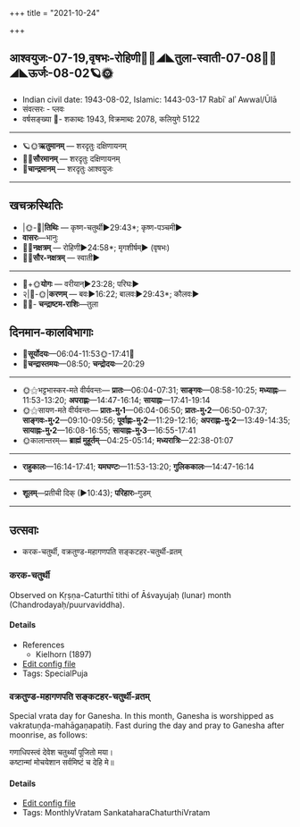 +++
title = "2021-10-24"

+++
## आश्वयुजः-07-19,वृषभः-रोहिणी🌛🌌◢◣तुला-स्वाती-07-08🌌🌞◢◣ऊर्जः-08-02🪐🌞
- Indian civil date: 1943-08-02, Islamic: 1443-03-17 Rabīʿ alʾ Awwal/Ūlā
- संवत्सरः - प्लवः
- वर्षसङ्ख्या 🌛- शकाब्दः 1943, विक्रमाब्दः 2078, कलियुगे 5122
___________________
- 🪐🌞**ऋतुमानम्** — शरदृतुः दक्षिणायनम्
- 🌌🌞**सौरमानम्** — शरदृतुः दक्षिणायनम्
- 🌛**चान्द्रमानम्** — शरदृतुः आश्वयुजः
___________________


## खचक्रस्थितिः
- |🌞-🌛|**तिथिः** — कृष्ण-चतुर्थी►29:43*; कृष्ण-पञ्चमी►  
- **वासरः**—भानुः  
- 🌌🌛**नक्षत्रम्** — रोहिणी►24:58*; मृगशीर्षम्► (वृषभः)  
- 🌌🌞**सौर-नक्षत्रम्** — स्वाती►  
___________________
- 🌛+🌞**योगः** — वरीयान्►23:28; परिघः►  
- २|🌛-🌞|**करणम्** — बवः►16:22; बालवः►29:43*; कौलवः►  
- 🌌🌛- **चन्द्राष्टम-राशिः**—तुला  


## दिनमान-कालविभागाः
- 🌅**सूर्योदयः**—06:04-11:53🌞️-17:41🌇  
- 🌛**चन्द्रास्तमयः**—08:50; **चन्द्रोदयः**—20:29  
___________________
- 🌞⚝भट्टभास्कर-मते वीर्यवन्तः— **प्रातः**—06:04-07:31; **साङ्गवः**—08:58-10:25; **मध्याह्नः**—11:53-13:20; **अपराह्णः**—14:47-16:14; **सायाह्नः**—17:41-19:14  
- 🌞⚝सायण-मते वीर्यवन्तः— **प्रातः-मु॰1**—06:04-06:50; **प्रातः-मु॰2**—06:50-07:37; **साङ्गवः-मु॰2**—09:10-09:56; **पूर्वाह्णः-मु॰2**—11:29-12:16; **अपराह्णः-मु॰2**—13:49-14:35; **सायाह्नः-मु॰2**—16:08-16:55; **सायाह्नः-मु॰3**—16:55-17:41  
- 🌞कालान्तरम्— **ब्राह्मं मुहूर्तम्**—04:25-05:14; **मध्यरात्रिः**—22:38-01:07  
___________________
- **राहुकालः**—16:14-17:41; **यमघण्टः**—11:53-13:20; **गुलिककालः**—14:47-16:14  
___________________
- **शूलम्**—प्रतीची दिक् (►10:43); **परिहारः**–गुडम्  
___________________

## उत्सवाः
- करक-चतुर्थी, वक्रतुण्ड-महागणपति सङ्कटहर-चतुर्थी-व्रतम्
### करक-चतुर्थी

Observed on Kṛṣṇa-Caturthī tithi of Āśvayujaḥ (lunar) month (Chandrodayaḥ/puurvaviddha). 

#### Details
- References
  - Kielhorn (1897)
- [Edit config file](https://github.com/jyotisham/adyatithi/tree/master/general/lunar_month/tithi/07/19/karaka-caturthI.toml)
- Tags: SpecialPuja


### वक्रतुण्ड-महागणपति सङ्कटहर-चतुर्थी-व्रतम्

Special vrata day for Ganesha. In this month, Ganesha is worshipped as vakratuṇḍa-mahāgaṇapatiḥ. Fast during the day and pray to Ganesha after moonrise, as follows:

गणाधिपस्त्वं देवेश चतुर्थ्यां पूजितो मया।  
कष्टान्मां मोचयेशान सर्वमिष्टं च देहि मे॥



#### Details
- [Edit config file](https://github.com/jyotisham/adyatithi/tree/master/devatA/gaNapati/description_only/vakratuNDa-mahAgaNapati%20saGkaTahara-caturthI-vratam.toml)
- Tags: MonthlyVratam SankataharaChaturthiVratam



